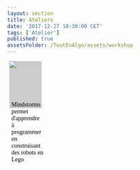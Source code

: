 ```yaml
---
layout: section
title: Ateliers
date: '2017-12-27 10:30:00 CET'
tags: ['Atelier']
published: true
assetsFolder: /ToutEnAlgo/assets/workshop
---
```


<div style="width:75px;height:110;margin-left:5px;float:left;background-color:#cccccc;">
  <div style="width:75px;height:75px;">
    <a alt="mindstorms" href="mindstorms"><img src="{{page.assetsFolder}}/logo-mindstorms-150x150.png" /></a>
  </div>

  <div style="width:75px;height:30px;padding:5 5 5 5;">
    <p style="color:black;font-family:Verdana;">
      Mindstorms permet d'apprendre à programmer en construisant des robots en Lego
    </p>
  </div>

</div>

<div style="clear: both;">
</div>
